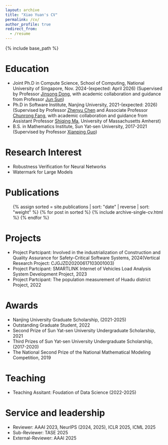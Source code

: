 ```yaml
---
layout: archive
title: "Xiao Yuan's CV"
permalink: /cv/
author_profile: true
redirect_from:
  - /resume
---
```


{% include base_path %}

Education
======
* Joint Ph.D in Compute Science, School of Computing, National University of Singapore, Nov. 2024-(expected: April 2026) (Supervised by Professor [Jinsong Dong](https://www.comp.nus.edu.sg/~dongjs/), with academic collaboration and guidance from Professor [Jun Sun](https://sunjun.site//))
* Ph.D in Software Institute, Nanjing University, 2021-(expected: 2026) (Supervised by Professor [Zhenyu Chen](https://software.nju.edu.cn/zychen/) and Associate Professor [Chunrong Fang](https://chunrong.github.io), with academic collaboration and guidance from Assistant Professor [Shiqing Ma](https://people.cs.umass.edu/~shiqingma/), University of Massachusetts Amherst)
* B.S. in Mathematics Institute, Sun Yat-sen University, 2017-2021 (Supervised by Professor [Xianping Guo](https://math.sysu.edu.cn/teacher/428))

<!-- Work experience
======
* Spring 2024: Academic Pages Collaborator
  * Github University
  * Duties includes: Updates and improvements to template
  * Supervisor: The Users

* Fall 2015: Research Assistant
  * Github University
  * Duties included: Merging pull requests
  * Supervisor: Professor Hub

* Summer 2015: Research Assistant
  * Github University
  * Duties included: Tagging issues
  * Supervisor: Professor Git
   -->

Research Interest
======
* Robustness Verification for Neural Networks
* Watermark for Large Models
  
<!-- * Sub-skill 2.1
* Sub-skill 2.2
* Sub-skill 2.3
 * Skill 3 --> 

Publications
======
<ul>
  {% assign sorted = site.publications | sort: "date" | reverse | sort: "weight" %}
  {% for post in sorted %}
    {% include archive-single-cv.html %}
  {% endfor %}
</ul>
  
<!-- Talks
======
  <ul>{% for post in site.talks reversed %}
    {% include archive-single-talk-cv.html  %}
  {% endfor %}</ul> -->

Projects
======
* Project Partcipant: Involved in the industrialization of Construction and Quality Assurance for Safety-Critical Software Systems, 2024(Vertical Research Project: CJGJZD20200617103001003)
* Project Partcipant: SMARTLINK Internet of Vehicles Load Analysis System Development Project, 2023
* Project Partcipant: The population measurement of Huadu district Project, 2022

Awards
======
* Nanjing University Graduate Scholarship, (2021-2025) 
* Outstanding Graduate Student, 2022
* Second  Prize of Sun Yat-sen University Undergraduate Scholarship, 2021
* Third Prizes of Sun Yat-sen University Undergraduate Scholarship, (2017-2020)
* The National Second Prize of the National Mathematical Modeling Competition, 2019

  
Teaching
======
* Teaching Assitant: Foudation of Data Science (2022-2025) 
  
Service and leadership
======
* Reviewer: AAAI 2023, NeurIPS (2024, 2025), ICLR 2025, ICML 2025     
* Sub-Reviewer: TASE 2025
* External-Reviewer: AAAI 2025
